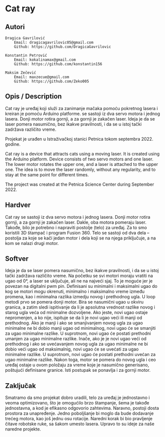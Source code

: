 # Cat ray

## Autori

    Dragica Gavrilović
        Email: dragicagavrilovic05@gmail.com
        Github: https://github.com/DragicaGavrilovic

    Konstantin Petrović
        Email: kokalinamax@gmail.com
        Github: https://github.com/konstantin156

    Maksim Zečević
        Email: maxzecue@gmail.com
        Github: https://github.com/Zeko005

## Opis / Description

Cat ray je uređaj koji služi za zanimanje mačaka pomoću pokretnog lasera i kreiran je pomoću Arduino platforme. se sastoji iz dva servo motora i jednog lasera. Donji motor rotira gornji, a za gornji je zakačen laser. Ideja je da se laser pomera nasumično, bez ikakve pravilnosti, i da se u istoj tački zadržava različito vreme. 

Projekat je urađen u Istraživačkoj stanici Petnica tokom septembra 2022. godine. 

Cat ray is a device that attracts cats using a moving laser. It is created using the Arduino platform.
Device consists of two servo motors and one laser. The lower motor rotates the upper one, and a laser is attached to the upper one. The idea is to move the laser randomly, without any regularity, and to stay at the same point for different times. 

The project was created at the Petnica Science Center during September 2022.

## Hardver

Cat ray se sastoji iz dva servo motora i jednog lasera. Donji motor rotira gornji, a za gornji je zakačen laser. Dakle, oba motora pomeraju laser. 
Takođe, bilo je potrebno i napraviti postolje (telo) za uređaj. Za to smo koristili 3D štampač i program Fusion 360. Telo se sastoji od dva dela – postolja za koje se kači jedan motor i dela koji se na njega priključuje, a na kom se nalazi drugi motor. 

## Softver

Ideja je da se laser pomera nasumično, bez ikakve pravilnosti, i da se u istoj tački zadržava različito vreme.
Na početku se svi motori moraju vratiti na ugao od 0°, a laser se uključuje, ali ne na najveći sjaj. To je moguće jer je povezan na digitalni pwm pin. Definisani su minimalni i maksimalni ugao do kog se motori mogu okrenuti, minimalno i maksimalno vreme između promena, kao i minimalna razlika izmedju novog i prethodnog ugla. 
U loop metodi prvo se pomera donji motor. Bira se nasumični ugao u okviru granica, a zatim sledi ispitivanje da li je apsolutna vrednost razlike novog i starog ugla veća od minimalne dozvoljene. Ako jeste, novi ugao ostaje nepromenjen, a ko nije, ispituje se da li je novi ugao veći ili manji od prethodnog. Ako je manji i ako se smanjivanjem novog ugla za ugao minimalne ne bi dobio manji ugao od minimalnog, novi ugao će se smanjiti za ugao minimalne razlike. U suprotnom, novi ugao će postati prethodni umanjen za ugao minimalne razlike. Inače, ako je je novi ugao veći od prethodnog i ako se uvećavanjem novog ugla za ugao minimalne ne bi dobio veći ugao od maksimalnig, novi ugao će se uvećati za ugao minimalne razlike. U suprotnom, novi ugao će postati prethodni uvećan za ugao minimalne razlike.
Nakon toga, motor se pomera do novog ugla i ceo uređaj ostaje u ovom položaju za vreme koje je nasumično generisano, poštujući definisane granice. 
Isti postupak se ponavlja i za gornji motor.

## Zaključak

Smatramo da smo projekat dobro uradili, telo za uređaj je jednostavno i veoma optimizovano, što je omogućilo brzo štampanje, šema je takođe jednostavna, a kod je efikasno odgovorio zahtevima. Naravno, postoji dosta prostora za unapređenje. Jedno poboljšanje bi moglo da bude dodavanje trećeg motora, kao još jednu osu rotacije. Naredni korak bi bio pravljenje čitave robotske ruke, sa šakom umesto lasera. Upravo to su ideje za naše naredne projekte.

